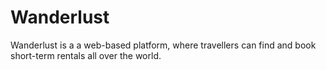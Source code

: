 # Wanderlust
Wanderlust is a a web-based platform, where travellers can find and book short-term rentals all over the world.
